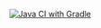 [![Java CI with Gradle](https://github.com/JuliaHoney80/PostmanEcho1.1./actions/workflows/gradle.yml/badge.svg)](https://github.com/JuliaHoney80/PostmanEcho1.1./actions/workflows/gradle.yml)
